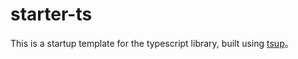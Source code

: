 # starter-ts

This is a startup template for the typescript library, built using [tsup](https://tsup.egoist.sh/)。